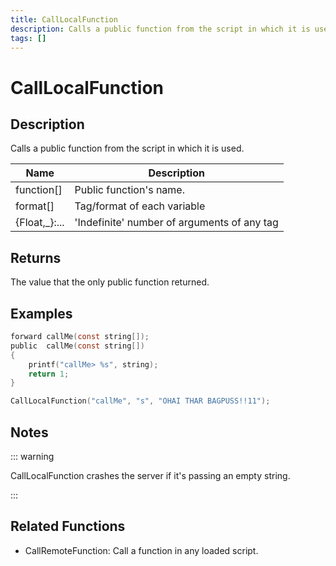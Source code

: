```yaml
---
title: CallLocalFunction
description: Calls a public function from the script in which it is used.
tags: []
---
```


# CallLocalFunction

<TagLinks />

## Description

Calls a public function from the script in which it is used.

| Name           | Description                                 |
| -------------- | ------------------------------------------- |
| function[]     | Public function's name.                     |
| format[]       | Tag/format of each variable                 |
| {Float,\_}:... | 'Indefinite' number of arguments of any tag |

## Returns

The value that the only public function returned.

## Examples

```c
forward callMe(const string[]);
public  callMe(const string[])
{
    printf("callMe> %s", string);
    return 1;
}

CallLocalFunction("callMe", "s", "OHAI THAR BAGPUSS!!11");
```

## Notes

::: warning

CallLocalFunction crashes the server if it's passing an empty string.

:::

## Related Functions

- CallRemoteFunction: Call a function in any loaded script.
